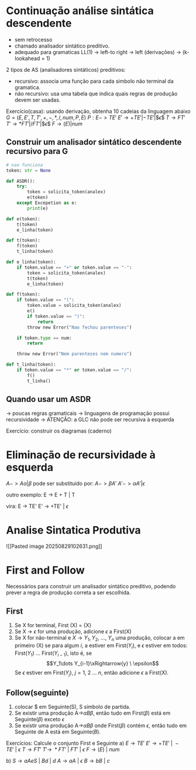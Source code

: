 # Continuação análise sintática descendente

- sem retrocesso
- chamado analisador sintático preditivo.
- adequado para gramaticas LL(1) -> left-to right -> left (derivações) -> (k-lookahead = 1)

2 tipos de AS (analisadores sintáticos) preditivos: 
- recursivo: associa uma função para cada simbolo não terminal da gramatica.
- não recursivo: usa uma tabela que indica quais regras de produção devem ser usadas.

Exercício(casa): usando derivação, obtenha 10 cadeias da linguagem abaixo
$G = ({E, E', T, T'}, {+,-,*,/,num}, P, E)$
$P:  E -> TE'$
	$E' \rightarrow +TE' | - TE' | \$ \epsilon\$$
    $T \rightarrow FT'$
    $T' \rightarrow *FT' | /FT' | \$ \epsilon \$$
    $F \rightarrow (E) | num$

## Construir um analisador sintático descendente recursivo para G

```python
# nao funciona
token: str = None

def ASDR():
    try:
        token = solicita_token(analex)
        e(token)
    except Excepetion as e:
        print(e)

def e(token):
    t(token)
    e_linha(token)

def t(token):
    f(token)
    t_linha(token)

def e_linha(token):
    if token.value == "+" or token.value == "-":
        token = solicita_token(analex)
        t(token)
        e_linha(token)

def f(token):
    if token.value == "(":
        token.value = solicita_token(analex)
        e()
        if token.value == ")":
            return
        throw new Error("Nao fechou parenteses")

    if token.type == num:
        return

    throw new Error("Nem parenteses nem numero")

def t_linha(token):
    if token.value == "*" or token.value == "/":
        f()
        t_linha()
```


## Quando usar um ASDR
-> poucas regras gramaticais 
-> linguagens de programação possui recursividade
-> ATENÇÃO: a GLC não pode ser recursiva à esquerda

Exercício: construir os diagramas (caderno)

# Eliminação de recursividade à esquerda
$A -> A\alpha |\beta$ pode ser substituído por:
$A -> \beta A'$
$A' -> \alpha A' |\epsilon$

outro exemplo:
E -> E + T | T

vira: E -> TE'
      E' -> +TE' | $\epsilon$


# Analise Sintatica Produtiva
![[Pasted image 20250829102631.png]]

# First and Follow
Necessários para construir um analisador sintático preditivo, podendo prever a regra de produção correta a ser escolhida.

## First
1. Se X for terminal, First (X) = {X}
2. Se X -> $\epsilon$ for uma produção, adicione $\epsilon$ a First(X)
3. Se X for não-terminal e $X \rightarrow Y_1, Y_2,\ \dots,\ Y_n$ uma produção, colocar a em primeiro (X) se para algum $i$, a estiver em First($Y_i$), e $\epsilon$ estiver em todos: First($Y_1$) $\dots$ First($Y_{i-1}$), isto é, se $$Y_1\dots Y_{i-1}\xRightarrow{y} \ \epsilon$$
Se $\epsilon$ estiver em First($Y_j$), $j = 1,\ 2 \ \dots \ n$, então adicione $\epsilon$ a First(X).

## Follow(seguinte)
1. colocar \$ em Seguinte(S), S símbolo de partida.
2. Se existir uma produção A->$\alpha B \beta$, então tudo em First($\beta$) está em Seguinte($\beta$) exceto $\epsilon$
3. Se existir uma produção A->$\alpha B\beta$ onde First($\beta$) contém $\epsilon$, então tudo em Seguinte de A está em Seguinte($B$).

Exercícios: Calcule o conjunto First e Seguinte
a) 
  $E \rightarrow TE'$
  $E' \rightarrow +TE' \ | \ - TE' \ | \ \epsilon$
  $T \rightarrow FT'$
  $T' \rightarrow \ *FT' \ | \ FT' \ | \ \epsilon$
  $F \rightarrow (E) \ | \ num$

b)  $S\rightarrow aAeS \ | \ Bd \ | \ d$
	$A\rightarrow aA \ | \ \epsilon$
	$B\rightarrow bB \ | \ c$
	